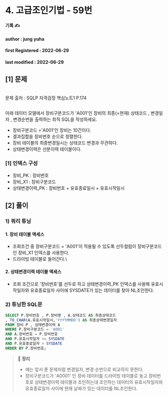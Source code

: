 # 4. 고급조인기법 - 59번

**기록 ✍️**

#### author : jung yuha

#### **first Registered : 2022-06-29**

#### last modified : **2022-06-29**

## **\[1]** 문제 <a href="#undefined" id="undefined"></a>

\
문제 출처 : SQLP 자격검정 핵심노트1 P.174

<figure><img src="https://velog.velcdn.com/images/yooha9621/post/f3d275a7-d26b-46f4-a021-aeb01a89f310/image.png" alt=""><figcaption></figcaption></figure>

아래 데이터 모델에서 장비구분코드가 'A001'인 장비의 최종(=현재) 상태코드 , 변경일자 , 변경순번을 출력하는 최적 SQL을 작성하세요.

* 장비구분코드 ='A001'인 장비는 10건이다.
* 결과집합을 장비번호 순으로 정렬한다.
* 장비 테이블의 최종변경일시는 상태코드 변경과 무관하다.
* 상태변경이력은 선분이력 테이블이다.

### \[1] 인덱스 구성 <a href="#1" id="1"></a>

* 장비\_PK : 장비번호
* 장비\_X1 : 장비구분코드
* 상태변경이력\_PK : 장비번호 + 유효종료일시 + 유효시작일시

## \[2] 풀이

### 1) 쿼리 튜닝 <a href="#1" id="1"></a>

#### 1. 장비 테이블 액세스 <a href="#1" id="1"></a>

* 조회조건 중 장비구분코드 = 'A001'이 적용될 수 있도록 선두컬럼이 장비구분코드인 장비\_X1 인덱스를 사용한다.
* 드라이빙 테이블로 들어간다.\


#### 2. 상태변경이력 테이블 액세스 <a href="#2" id="2"></a>

* 조회 조건으로 '장비번호'를 선두로 하고 상태변경이력\_PK 인덱스를 사용해 유효시작일자와 유효종료일자 사이에 SYSDATE가 있는 데이터를 찾아 NL조인한다.

### 2) 튜닝한 SQL문 <a href="#2-sql" id="2-sql"></a>

```sql
SELECT P.장비번호 , P.장비명 , A.상태코드 AS 최종상태코드
, TO_CHAR(A.유효시작일시,'YYYYMMDD') AS 최종상태변경일자
FROM 장비 P , 상태변경이력 A
WHERE P.장비구분코드 = 'A001'
AND A.장비번호 = P.장비번호
AND P.유효시작일자 <= SYSDATE
AND P.유효종료일자 > SYSDATE
ORDER BY P.장비번호;
```

> **🍎 정리**
>
> * 얘는 앞서 푼 문제처럼 변경일자, 변경 순번으로 비교하지 못한다.
> * 장비구분코드가 'A0001' 인 장비 데이터를 드라이빙 테이블로 놓고 장비번호로 상태변경이력 테이블과 조인하는데 조인하는 데이터의 유효시작일자와 유효종료일자 사이에 현재 날짜가 있는 데이터를 NL조인한다.
